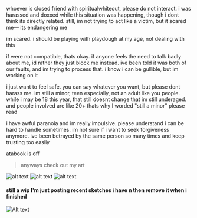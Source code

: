 whoever is closed friend with spiritualwhiteout, please do not interact. i was harassed and doxxed while this situation was happening, though i dont think its directly related. still, im not trying to act like a victim, but it scared me— its endangering me

im scared. i should be playing with playdough at my age, not dealing with this

if were not compatible, thats okay. if anyone feels the need to talk badly about me, id rather they just block me instead. ive been told it was both of our faults, and im trying to process that. i know i can be gullible, but im working on it

i just want to feel safe. you can say whatever you want, but please dont harass me. im still a minor, teen especially, not an adult like you people.
while i may be 18 this year, that still doesnt change that im still underaged. and people involved are like 20+
thats why I worded "still a minor" please read

i have awful paranoia and im really impulsive. please understand i can be hard to handle sometimes. im not sure if i want to seek forgiveness anymore. ive been betrayed by the same person so many times and keep trusting too easily

atabook is off

> anyways check out my art

![alt text](https://files.catbox.moe/p3im38.png)
![alt text](https://files.catbox.moe/d80ahu.jpg)
![alt text](https://files.catbox.moe/n75jco.png)
#### still a wip I'm just posting recent sketches i have n then remove it when i finished
![Alt text](https://files.catbox.moe/ztam00.jpg)
